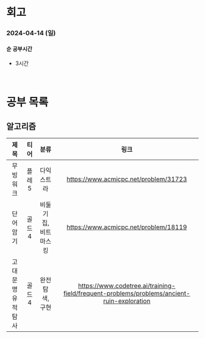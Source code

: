 # 회고

### 2024-04-14 (일)

#### 순 공부시간

- 3시간

<br>

# 공부 목록

## 알고리즘

|        제목         |  티어  |         분류          |                                            링크                                            |
| :-----------------: | :----: | :-------------------: | :----------------------------------------------------------------------------------------: |
|      무빙워크       | 플레 5 |      다익스트라       |                           https://www.acmicpc.net/problem/31723                            |
|      단어 암기      | 골드 4 | 비둘기 집, 비트마스킹 |                           https://www.acmicpc.net/problem/18119                            |
| 고대 문명 유적 탐사 | 골드 4 |    완전탐색, 구현     | https://www.codetree.ai/training-field/frequent-problems/problems/ancient-ruin-exploration |
